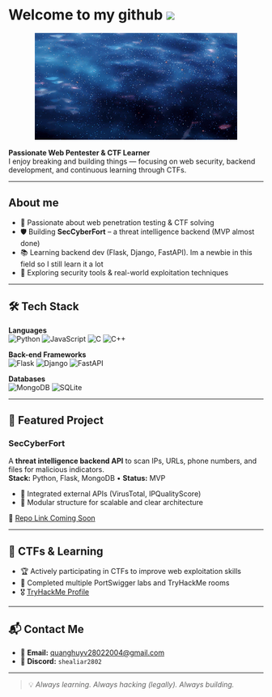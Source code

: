 # Welcome to my github <img src="uwu2.gif" width="30">

<p align="center">
  <img src="uwu.gif" width="400" alt="Hacker animation">
</p>

**Passionate Web Pentester & CTF Learner**  
I enjoy breaking and building things — focusing on web security, backend development, and continuous learning through CTFs.

---

## About me
- 🎯 Passionate about web penetration testing & CTF solving
- 🛡️ Building **SecCyberFort** – a threat intelligence backend (MVP almost done)
- 📚 Learning backend dev (Flask, Django, FastAPI). Im a newbie in this field so I still learn it a lot
- 🔐 Exploring security tools & real-world exploitation techniques

---

## 🛠️ Tech Stack  

**Languages**  
![Python](https://img.shields.io/badge/Python-3776AB?logo=python&logoColor=white) ![JavaScript](https://img.shields.io/badge/JavaScript-F7DF1E?logo=javascript&logoColor=black) ![C](https://img.shields.io/badge/C-A8B9CC?logo=c&logoColor=black) ![C++](https://img.shields.io/badge/C++-00599C?logo=cplusplus&logoColor=white)

**Back-end Frameworks**  
![Flask](https://img.shields.io/badge/Flask-000000?logo=flask&logoColor=white) ![Django](https://img.shields.io/badge/Django-092E20?logo=django&logoColor=white) ![FastAPI](https://img.shields.io/badge/FastAPI-009688?logo=fastapi&logoColor=white)

**Databases**  
![MongoDB](https://img.shields.io/badge/MongoDB-47A248?logo=mongodb&logoColor=white) ![SQLite](https://img.shields.io/badge/SQLite-003B57?logo=sqlite&logoColor=white)

---

## 🚀 Featured Project  

### SecCyberFort  
A **threat intelligence backend API** to scan IPs, URLs, phone numbers, and files for malicious indicators.  
**Stack:** Python, Flask, MongoDB • **Status:** MVP  
- 🔎 Integrated external APIs (VirusTotal, IPQualityScore)
- 📂 Modular structure for scalable and clear architecture  

🔗 [Repo Link Coming Soon]()

---

## 🧪 CTFs & Learning  
- 🏆 Actively participating in CTFs to improve web exploitation skills  
- 🧩 Completed multiple PortSwigger labs and TryHackMe rooms  
- 🎖️ [TryHackMe Profile](https://tryhackme.com/p/XenoVerrin)

---

## 📬 Contact Me  
- 📧 **Email:** [quanghuyv28022004@gmail.com](mailto:quanghuyv28022004@gmail.com)  
- 💬 **Discord:** `shealiar2802`

---

> 💡 *Always learning. Always hacking (legally). Always building.*
